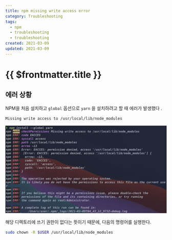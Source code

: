 ```yaml
---
title: npm missing write access error
category: Troubleshooting
tags:
  - npm
  - troubleshooting
  - troubleshooting
created: 2021-03-09
updated: 2021-03-09
---
```


# {{ $frontmatter.title }}

## 에러 상황

NPM을 처음 설치하고 `global` 옵션으로 `yarn` 을 설치하려고 할 때 에러가 발생했다 .

```bash
Missing write access to /usr/local/lib/node_modules
```

![npm-missing-write-access-error-image-0](./images/npm-missing-write-access-error-image-0.png)

해당 디렉토리에 쓰기 권한이 없다는 뜻이기 때문에, 다음의 명령어를 실행한다.

```bash
sudo chown -R $USER /usr/local/lib/node_modules
```
